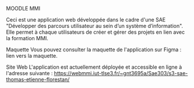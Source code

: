 MOODLE MMI

Ceci est une application web développée dans le cadre d'une SAE "Développer des parcours utilisateur au sein d’un système d’information". Elle permet à chaque utilisateurs de créer et gérer des projets en lien avec la formation MMI.

Maquette Vous pouvez consulter la maquette de l'application sur Figma : lien vers la maquette.

Site Web L'application est actuellement déployée et accessible en ligne à l'adresse suivante : https://webmmi.iut-tlse3.fr/~gnt3695a/Sae303/s3-sae-thomas-etienne-florestan/
